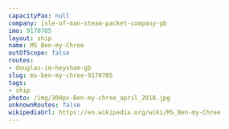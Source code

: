 ```yaml
---
capacityPax: null
company: isle-of-man-steam-packet-company-gb
imo: 9170705
layout: ship
name: MS Ben-my-Chree
outOfScope: false
routes:
- douglas-im-heysham-gb
slug: ms-ben-my-chree-9170705
tags:
- ship
photo: /img/300px-Ben-my-chree_april_2010.jpg
unknownRoutes: false
wikipediaUrl: https://en.wikipedia.org/wiki/MS_Ben-my-Chree
---
```

